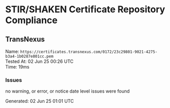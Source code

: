 # STIR/SHAKEN Certificate Repository Compliance

## TransNexus

Name: `https://certificates.transnexus.com/0172/23c29801-9021-4275-b3a4-1b0287e801cc.pem`\
Tested At: 02 Jun 25 00:26 UTC\
Time: 19ms

### Issues

no warning, or error, or notice date level issues were found

Generated: 02 Jun 25 01:01 UTC
